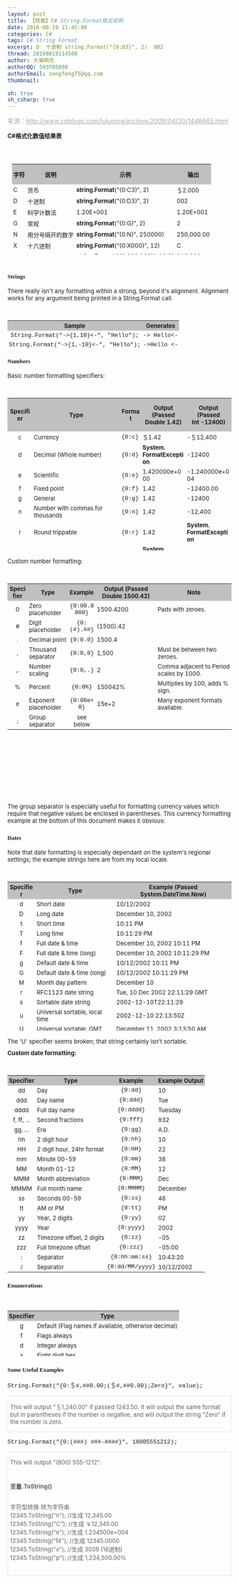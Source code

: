 ```yaml
---
layout: post
title: 【转载】C# String.Format格式说明
date: 2016-08-19 11:45:00
categories: C#
tags: C# String Format 
excerpt: D	十进制	string.Format("{0:D3}", 2)	002
thread: 20160819114500
author: 大海明月
authorQQ: 593705098
authorEmail: zengfeng75@qq.com
thumbnail:

sh: true
sh_csharp: true
---
```


<p style="color:#AAA;">来源：<a href="http://www.cnblogs.com/luluping/archive/2009/04/30/1446665.html" target="_blank" style="color:#AAA;">http://www.cnblogs.com/luluping/archive/2009/04/30/1446665.html</a></p>

<div id="cnblogs_post_body" style="margin-bottom: 20px; word-break: break-word;">
    <h2 style="margin-top: 10px; font-size: 21px;">
        <font size="2">C#格式化数值结果表</font>
    </h2>
    <div class="postbody" style="padding: 20px 10px 4px; margin: 10px 0px; line-height: 1.5;">
        <table cellspacing="0" cellpadding="3" width="474" height="203">
            <tbody>
                <tr bgcolor="#c0c0c0" class="firstRow">
                    <td style="font-size: 12pt; border-color: silver; border-collapse: collapse; padding: 3px;">
                        <p align="center" style="margin: 10px auto;">
                            <strong><font size="2">字符</font></strong>
                        </p>
                    </td>
                    <td style="font-size: 12pt; border-color: silver; border-collapse: collapse; padding: 3px;">
                        <p align="center" style="margin: 10px auto;">
                            <strong><font size="2">说明</font></strong>
                        </p>
                    </td>
                    <td style="font-size: 12pt; border-color: silver; border-collapse: collapse; padding: 3px;">
                        <p align="center" style="margin: 10px auto;">
                            <strong><font size="2">示例</font></strong>
                        </p>
                    </td>
                    <td style="font-size: 12pt; border-color: silver; border-collapse: collapse; padding: 3px;">
                        <p align="center" style="margin: 10px auto;">
                            <strong><font size="2">输出</font></strong>
                        </p>
                    </td>
                </tr>
                <tr>
                    <td style="font-size: 12px; border-color: silver; border-collapse: collapse; padding: 3px;">
                        <font size="2">C</font>
                    </td>
                    <td style="font-size: 12px; border-color: silver; border-collapse: collapse; padding: 3px;">
                        <font size="2">货币</font>
                    </td>
                    <td style="font-size: 12px; border-color: silver; border-collapse: collapse; padding: 3px;">
                        <font size="2"><strong style="background-color: rgb(160, 255, 255);"><font style="background-color: rgb(255, 255, 255);">string.Format</font></strong>(&quot;{0:C3}&quot;, 2)</font>
                    </td>
                    <td style="font-size: 12px; border-color: silver; border-collapse: collapse; padding: 3px;">
                        <font size="2">＄2.000</font>
                    </td>
                </tr>
                <tr>
                    <td style="font-size: 12px; border-color: silver; border-collapse: collapse; padding: 3px;">
                        <font size="2">D</font>
                    </td>
                    <td style="font-size: 12px; border-color: silver; border-collapse: collapse; padding: 3px;">
                        <font size="2">十进制</font>
                    </td>
                    <td style="font-size: 12px; border-color: silver; border-collapse: collapse; padding: 3px;">
                        <font size="2"><strong style="background-color: rgb(160, 255, 255);"><font style="background-color: rgb(255, 255, 255);">string.Format</font></strong>(&quot;{0:D3}&quot;, 2)</font>
                    </td>
                    <td style="font-size: 12px; border-color: silver; border-collapse: collapse; padding: 3px;">
                        <font size="2">002</font>
                    </td>
                </tr>
                <tr>
                    <td style="font-size: 12px; border-color: silver; border-collapse: collapse; padding: 3px;">
                        <font size="2">E</font>
                    </td>
                    <td style="font-size: 12px; border-color: silver; border-collapse: collapse; padding: 3px;">
                        <font size="2">科学计数法</font>
                    </td>
                    <td style="font-size: 12px; border-color: silver; border-collapse: collapse; padding: 3px;">
                        <font size="2">1.20E+001</font>
                    </td>
                    <td style="font-size: 12px; border-color: silver; border-collapse: collapse; padding: 3px;">
                        <font size="2">1.20E+001</font>
                    </td>
                </tr>
                <tr>
                    <td style="font-size: 12px; border-color: silver; border-collapse: collapse; padding: 3px;">
                        <font size="2">G</font>
                    </td>
                    <td style="font-size: 12px; border-color: silver; border-collapse: collapse; padding: 3px;">
                        <font size="2">常规</font>
                    </td>
                    <td style="font-size: 12px; border-color: silver; border-collapse: collapse; padding: 3px;">
                        <font size="2"><strong style="background-color: rgb(160, 255, 255);"><font style="background-color: rgb(255, 255, 255);">string.Format</font></strong>(&quot;{0:G}&quot;, 2)</font>
                    </td>
                    <td style="font-size: 12px; border-color: silver; border-collapse: collapse; padding: 3px;">
                        <font size="2">2</font>
                    </td>
                </tr>
                <tr>
                    <td style="font-size: 12px; border-color: silver; border-collapse: collapse; padding: 3px;">
                        <font size="2">N</font>
                    </td>
                    <td style="font-size: 12px; border-color: silver; border-collapse: collapse; padding: 3px;">
                        <font size="2">用分号隔开的数字</font>
                    </td>
                    <td style="font-size: 12px; border-color: silver; border-collapse: collapse; padding: 3px;">
                        <font size="2"><strong style="background-color: rgb(160, 255, 255);"><font style="background-color: rgb(255, 255, 255);">string.Format</font></strong>(&quot;{0:N}&quot;, 250000)</font>
                    </td>
                    <td style="font-size: 12px; border-color: silver; border-collapse: collapse; padding: 3px;">
                        <font size="2">250,000.00</font>
                    </td>
                </tr>
                <tr>
                    <td style="font-size: 12px; border-color: silver; border-collapse: collapse; padding: 3px;">
                        <font size="2">X</font>
                    </td>
                    <td style="font-size: 12px; border-color: silver; border-collapse: collapse; padding: 3px;">
                        <font size="2">十六进制</font>
                    </td>
                    <td style="font-size: 12px; border-color: silver; border-collapse: collapse; padding: 3px;">
                        <font size="2"><strong style="background-color: rgb(160, 255, 255);"><font style="background-color: rgb(255, 255, 255);">string.Format</font></strong>(&quot;{0:X000}&quot;, 12)</font>
                    </td>
                    <td style="font-size: 12px; border-color: silver; border-collapse: collapse; padding: 3px;">
                        <font size="2">C</font>
                    </td>
                </tr>
                <tr>
                    <td style="font-size: 12px; border-color: silver; border-collapse: collapse; padding: 3px;"></td>
                    <td style="font-size: 12px; border-color: silver; border-collapse: collapse; padding: 3px;"></td>
                    <td style="font-size: 12px; border-color: silver; border-collapse: collapse; padding: 3px;">
                        <font size="2"><strong style="background-color: rgb(160, 255, 255);"><font style="background-color: rgb(255, 255, 255);">string.Format</font></strong>(&quot;{0:000.000}&quot;, 12.2)</font>
                    </td>
                    <td style="font-size: 12px; border-color: silver; border-collapse: collapse; padding: 3px;">
                        <font size="2">012.200</font>
                    </td>
                </tr>
            </tbody>
        </table>
    </div>
    <h3 style="font-size: 16px;">
        <font face="Verdana" size="2">Strings</font>
    </h3>
    <p style="margin: 10px auto;">
        <font size="2">There really isn&#39;t any formatting within a strong, beyond it&#39;s alignment. Alignment works for any argument being printed in a String.Format call.</font>
    </p>
    <p style="margin: 10px auto;">
        <font size="2">&nbsp;</font>
    </p>
    <table width="520" height="62">
        <tbody>
            <tr class="firstRow">
                <td align="center" bgcolor="#c0c0c0" style="font-size: 12px; border-color: silver; border-collapse: collapse; padding: 3px;">
                    <strong><font size="2">Sample</font></strong>
                </td>
                <td align="center" bgcolor="#c0c0c0" style="font-size: 12px; border-color: silver; border-collapse: collapse; padding: 3px;">
                    <strong><font size="2">Generates</font></strong>
                </td>
            </tr>
            <tr>
                <td align="center" style="font-size: 12px; border-color: silver; border-collapse: collapse; padding: 3px;">
                    <font face="Courier New" size="2">String.Format(&quot;-&gt;{1,10}&lt;-&quot;, &quot;Hello&quot;);</font>
                </td>
                <td style="font-size: 12px; border-color: silver; border-collapse: collapse; padding: 3px;">
                    <font face="Courier New" size="2">-&gt; Hello&lt;-</font>
                </td>
            </tr>
            <tr>
                <td align="center" style="font-size: 12px; border-color: silver; border-collapse: collapse; padding: 3px;">
                    <font face="Courier New" size="2">String.Format(&quot;-&gt;{1,-10}&lt;-&quot;, &quot;Hello&quot;);</font>
                </td>
                <td style="font-size: 12px; border-color: silver; border-collapse: collapse; padding: 3px;">
                    <font face="Courier New" size="2">-&gt;Hello &lt;-</font>
                </td>
            </tr>
        </tbody>
    </table>
    <h3 style="font-size: 16px;">
        <font face="Verdana" size="2">Numbers</font>
    </h3>
    <p style="margin: 10px auto;">
        <font size="2">Basic number formatting specifiers:</font>
    </p>
    <p style="margin: 10px auto;">
        <font size="2">&nbsp;</font>
    </p>
    <table width="631" height="342">
        <tbody>
            <tr class="firstRow">
                <td align="center" bgcolor="#c0c0c0" style="font-size: 12px; border-color: silver; border-collapse: collapse; padding: 3px;">
                    <strong><font size="2">Specifier</font></strong>
                </td>
                <td align="center" bgcolor="#c0c0c0" style="font-size: 12px; border-color: silver; border-collapse: collapse; padding: 3px;">
                    <strong><font size="2">Type</font></strong>
                </td>
                <td align="center" bgcolor="#c0c0c0" style="font-size: 12px; border-color: silver; border-collapse: collapse; padding: 3px;">
                    <strong><font size="2">Format</font></strong>
                </td>
                <td align="center" bgcolor="#c0c0c0" style="font-size: 12px; border-color: silver; border-collapse: collapse; padding: 3px;">
                    <p style="margin: 10px auto;">
                        <strong><font size="2">Output<br/></font></strong><strong><font size="2">(Passed<br/>Double 1.42)</font></strong>
                    </p>
                </td>
                <td align="center" bgcolor="#c0c0c0" style="font-size: 12px; border-color: silver; border-collapse: collapse; padding: 3px;">
                    <p style="margin: 10px auto;">
                        <strong><font size="2">Output<br/></font></strong><strong><font size="2">(Passed<br/>Int -12400)</font></strong>
                    </p>
                </td>
            </tr>
            <tr>
                <td align="center" style="font-size: 12px; border-color: silver; border-collapse: collapse; padding: 3px;">
                    <font size="2">c</font>
                </td>
                <td style="font-size: 12px; border-color: silver; border-collapse: collapse; padding: 3px;">
                    <font size="2">Currency</font>
                </td>
                <td style="font-size: 12px; border-color: silver; border-collapse: collapse; padding: 3px;">
                    <font face="Courier New" size="2">{0:c}</font>
                </td>
                <td style="font-size: 12px; border-color: silver; border-collapse: collapse; padding: 3px;">
                    <font size="2">＄1.42</font>
                </td>
                <td style="font-size: 12px; border-color: silver; border-collapse: collapse; padding: 3px;">
                    <font size="2">-＄12,400</font>
                </td>
            </tr>
            <tr>
                <td align="center" style="font-size: 12px; border-color: silver; border-collapse: collapse; padding: 3px;">
                    <font size="2">d</font>
                </td>
                <td style="font-size: 12px; border-color: silver; border-collapse: collapse; padding: 3px;">
                    <font size="2">Decimal (Whole number)</font>
                </td>
                <td style="font-size: 12px; border-color: silver; border-collapse: collapse; padding: 3px;">
                    <font face="Courier New" size="2">{0:d}</font>
                </td>
                <td style="font-size: 12px; border-color: silver; border-collapse: collapse; padding: 3px;">
                    <strong><font size="2">System.<br/>FormatException</font></strong>
                </td>
                <td style="font-size: 12px; border-color: silver; border-collapse: collapse; padding: 3px;">
                    <font size="2">-12400</font>
                </td>
            </tr>
            <tr>
                <td align="center" style="font-size: 12px; border-color: silver; border-collapse: collapse; padding: 3px;">
                    <font size="2">e</font>
                </td>
                <td style="font-size: 12px; border-color: silver; border-collapse: collapse; padding: 3px;">
                    <font size="2">Scientific</font>
                </td>
                <td style="font-size: 12px; border-color: silver; border-collapse: collapse; padding: 3px;">
                    <font face="Courier New" size="2">{0:e}</font>
                </td>
                <td style="font-size: 12px; border-color: silver; border-collapse: collapse; padding: 3px;">
                    <font size="2">1.420000e+000</font>
                </td>
                <td style="font-size: 12px; border-color: silver; border-collapse: collapse; padding: 3px;">
                    <font size="2">-1.240000e+004</font>
                </td>
            </tr>
            <tr>
                <td align="center" style="font-size: 12px; border-color: silver; border-collapse: collapse; padding: 3px;">
                    <font size="2">f</font>
                </td>
                <td style="font-size: 12px; border-color: silver; border-collapse: collapse; padding: 3px;">
                    <font size="2">Fixed point</font>
                </td>
                <td style="font-size: 12px; border-color: silver; border-collapse: collapse; padding: 3px;">
                    <font face="Courier New" size="2">{0:f}</font>
                </td>
                <td style="font-size: 12px; border-color: silver; border-collapse: collapse; padding: 3px;">
                    <font size="2">1.42</font>
                </td>
                <td style="font-size: 12px; border-color: silver; border-collapse: collapse; padding: 3px;">
                    <font size="2">-12400.00</font>
                </td>
            </tr>
            <tr>
                <td align="center" style="font-size: 12px; border-color: silver; border-collapse: collapse; padding: 3px;">
                    <font size="2">g</font>
                </td>
                <td style="font-size: 12px; border-color: silver; border-collapse: collapse; padding: 3px;">
                    <font size="2">General</font>
                </td>
                <td style="font-size: 12px; border-color: silver; border-collapse: collapse; padding: 3px;">
                    <font face="Courier New" size="2">{0:g}</font>
                </td>
                <td style="font-size: 12px; border-color: silver; border-collapse: collapse; padding: 3px;">
                    <font size="2">1.42</font>
                </td>
                <td style="font-size: 12px; border-color: silver; border-collapse: collapse; padding: 3px;">
                    <font size="2">-12400</font>
                </td>
            </tr>
            <tr>
                <td align="center" style="font-size: 12px; border-color: silver; border-collapse: collapse; padding: 3px;">
                    <font size="2">n</font>
                </td>
                <td style="font-size: 12px; border-color: silver; border-collapse: collapse; padding: 3px;">
                    <font size="2">Number with commas for thousands</font>
                </td>
                <td style="font-size: 12px; border-color: silver; border-collapse: collapse; padding: 3px;">
                    <font face="Courier New" size="2">{0:n}</font>
                </td>
                <td style="font-size: 12px; border-color: silver; border-collapse: collapse; padding: 3px;">
                    <font size="2">1.42</font>
                </td>
                <td style="font-size: 12px; border-color: silver; border-collapse: collapse; padding: 3px;">
                    <font size="2">-12,400</font>
                </td>
            </tr>
            <tr>
                <td align="center" style="font-size: 12px; border-color: silver; border-collapse: collapse; padding: 3px;">
                    <font size="2">r</font>
                </td>
                <td style="font-size: 12px; border-color: silver; border-collapse: collapse; padding: 3px;">
                    <font size="2">Round trippable</font>
                </td>
                <td style="font-size: 12px; border-color: silver; border-collapse: collapse; padding: 3px;">
                    <font face="Courier New" size="2">{0:r}</font>
                </td>
                <td style="font-size: 12px; border-color: silver; border-collapse: collapse; padding: 3px;">
                    <font size="2">1.42</font>
                </td>
                <td style="font-size: 12px; border-color: silver; border-collapse: collapse; padding: 3px;">
                    <strong><font size="2">System.<br/>FormatException</font></strong>
                </td>
            </tr>
            <tr>
                <td align="center" style="font-size: 12px; border-color: silver; border-collapse: collapse; padding: 3px;">
                    <font size="2">x</font>
                </td>
                <td style="font-size: 12px; border-color: silver; border-collapse: collapse; padding: 3px;">
                    <font size="2">Hexadecimal</font>
                </td>
                <td style="font-size: 12px; border-color: silver; border-collapse: collapse; padding: 3px;">
                    <font face="Courier New" size="2">{0:x4}</font>
                </td>
                <td style="font-size: 12px; border-color: silver; border-collapse: collapse; padding: 3px;">
                    <strong><font size="2">System.<br/>FormatException</font></strong>
                </td>
                <td style="font-size: 12px; border-color: silver; border-collapse: collapse; padding: 3px;">
                    <font size="2">cf90</font>
                </td>
            </tr>
        </tbody>
    </table>
    <p style="margin: 10px auto;">
        <font size="2">Custom number formatting:</font>
    </p>
    <p style="margin: 10px auto;">
        <font size="2">&nbsp;</font>
    </p>
    <table width="681" height="476">
        <tbody>
            <tr class="firstRow">
                <td align="center" bgcolor="#c0c0c0" style="font-size: 12px; border-color: silver; border-collapse: collapse; padding: 3px;">
                    <strong><font size="2">Specifier</font></strong>
                </td>
                <td align="center" bgcolor="#c0c0c0" style="font-size: 12px; border-color: silver; border-collapse: collapse; padding: 3px;">
                    <strong><font size="2">Type</font></strong>
                </td>
                <td align="center" bgcolor="#c0c0c0" style="font-size: 12px; border-color: silver; border-collapse: collapse; padding: 3px;">
                    <strong><font size="2">Example</font></strong>
                </td>
                <td align="center" bgcolor="#c0c0c0" style="font-size: 12px; border-color: silver; border-collapse: collapse; padding: 3px;">
                    <strong><font size="2">Output (Passed Double 1500.42)</font></strong>
                </td>
                <td align="center" bgcolor="#c0c0c0" style="font-size: 12px; border-color: silver; border-collapse: collapse; padding: 3px;">
                    <strong><font size="2">Note</font></strong>
                </td>
            </tr>
            <tr>
                <td align="center" style="font-size: 12px; border-color: silver; border-collapse: collapse; padding: 3px;">
                    <font size="2">0</font>
                </td>
                <td style="font-size: 12px; border-color: silver; border-collapse: collapse; padding: 3px;">
                    <font size="2">Zero placeholder</font>
                </td>
                <td align="center" style="font-size: 12px; border-color: silver; border-collapse: collapse; padding: 3px;">
                    <font face="Courier New" size="2">{0:00.0000}</font>
                </td>
                <td style="font-size: 12px; border-color: silver; border-collapse: collapse; padding: 3px;">
                    <font size="2">1500.4200</font>
                </td>
                <td style="font-size: 12px; border-color: silver; border-collapse: collapse; padding: 3px;">
                    <font size="2">Pads with zeroes.</font>
                </td>
            </tr>
            <tr>
                <td align="center" style="font-size: 12px; border-color: silver; border-collapse: collapse; padding: 3px;">
                    <font size="2">#</font>
                </td>
                <td style="font-size: 12px; border-color: silver; border-collapse: collapse; padding: 3px;">
                    <font size="2">Digit placeholder</font>
                </td>
                <td align="center" style="font-size: 12px; border-color: silver; border-collapse: collapse; padding: 3px;">
                    <font face="Courier New" size="2">{0:(#).##}</font>
                </td>
                <td style="font-size: 12px; border-color: silver; border-collapse: collapse; padding: 3px;">
                    <font size="2">(1500).42</font>
                </td>
                <td style="font-size: 12px; border-color: silver; border-collapse: collapse; padding: 3px;"></td>
            </tr>
            <tr>
                <td align="center" style="font-size: 12px; border-color: silver; border-collapse: collapse; padding: 3px;">
                    <font size="2">.</font>
                </td>
                <td style="font-size: 12px; border-color: silver; border-collapse: collapse; padding: 3px;">
                    <font size="2">Decimal point</font>
                </td>
                <td align="center" style="font-size: 12px; border-color: silver; border-collapse: collapse; padding: 3px;">
                    <font face="Courier New" size="2">{0:0.0}</font>
                </td>
                <td style="font-size: 12px; border-color: silver; border-collapse: collapse; padding: 3px;">
                    <font size="2">1500.4</font>
                </td>
                <td style="font-size: 12px; border-color: silver; border-collapse: collapse; padding: 3px;"></td>
            </tr>
            <tr>
                <td align="center" style="font-size: 12px; border-color: silver; border-collapse: collapse; padding: 3px;">
                    <font size="2">,</font>
                </td>
                <td style="font-size: 12px; border-color: silver; border-collapse: collapse; padding: 3px;">
                    <font size="2">Thousand separator</font>
                </td>
                <td align="center" style="font-size: 12px; border-color: silver; border-collapse: collapse; padding: 3px;">
                    <font face="Courier New" size="2">{0:0,0}</font>
                </td>
                <td style="font-size: 12px; border-color: silver; border-collapse: collapse; padding: 3px;">
                    <font size="2">1,500</font>
                </td>
                <td style="font-size: 12px; border-color: silver; border-collapse: collapse; padding: 3px;">
                    <font size="2">Must be between two zeroes.</font>
                </td>
            </tr>
            <tr>
                <td align="center" style="font-size: 12px; border-color: silver; border-collapse: collapse; padding: 3px;">
                    <font size="2">,.</font>
                </td>
                <td style="font-size: 12px; border-color: silver; border-collapse: collapse; padding: 3px;">
                    <font size="2">Number scaling</font>
                </td>
                <td align="center" style="font-size: 12px; border-color: silver; border-collapse: collapse; padding: 3px;">
                    <font size="2"><font face="Courier New">{0:0,.}</font></font>
                </td>
                <td style="font-size: 12px; border-color: silver; border-collapse: collapse; padding: 3px;">
                    <font size="2">2</font>
                </td>
                <td style="font-size: 12px; border-color: silver; border-collapse: collapse; padding: 3px;">
                    <font size="2">Comma adjacent to Period scales by 1000.</font>
                </td>
            </tr>
            <tr>
                <td align="center" style="font-size: 12px; border-color: silver; border-collapse: collapse; padding: 3px;">
                    <font size="2">%</font>
                </td>
                <td style="font-size: 12px; border-color: silver; border-collapse: collapse; padding: 3px;">
                    <font size="2">Percent</font>
                </td>
                <td align="center" style="font-size: 12px; border-color: silver; border-collapse: collapse; padding: 3px;">
                    <font face="Courier New" size="2">{0:0%}</font>
                </td>
                <td style="font-size: 12px; border-color: silver; border-collapse: collapse; padding: 3px;">
                    <font size="2">150042%</font>
                </td>
                <td style="font-size: 12px; border-color: silver; border-collapse: collapse; padding: 3px;">
                    <font size="2">Multiplies by 100, adds % sign.</font>
                </td>
            </tr>
            <tr>
                <td align="center" style="font-size: 12px; border-color: silver; border-collapse: collapse; padding: 3px;">
                    <font size="2">e</font>
                </td>
                <td style="font-size: 12px; border-color: silver; border-collapse: collapse; padding: 3px;">
                    <font size="2">Exponent placeholder</font>
                </td>
                <td align="center" style="font-size: 12px; border-color: silver; border-collapse: collapse; padding: 3px;">
                    <font face="Courier New" size="2">{0:00e+0}</font>
                </td>
                <td style="font-size: 12px; border-color: silver; border-collapse: collapse; padding: 3px;">
                    <font size="2">15e+2</font>
                </td>
                <td style="font-size: 12px; border-color: silver; border-collapse: collapse; padding: 3px;">
                    <font size="2">Many exponent formats available.</font>
                </td>
            </tr>
            <tr>
                <td align="center" style="font-size: 12px; border-color: silver; border-collapse: collapse; padding: 3px;">
                    <font size="2">;</font>
                </td>
                <td style="font-size: 12px; border-color: silver; border-collapse: collapse; padding: 3px;">
                    <font size="2">Group separator</font>
                </td>
                <td align="center" style="font-size: 12px; border-color: silver; border-collapse: collapse; padding: 3px;">
                    <font size="2">see below</font>
                </td>
                <td style="font-size: 12px; border-color: silver; border-collapse: collapse; padding: 3px;"></td>
                <td style="font-size: 12px; border-color: silver; border-collapse: collapse; padding: 3px;"></td>
            </tr>
        </tbody>
    </table>
    <p style="margin: 10px auto;">
        <font size="2">The group separator is especially useful for formatting currency values which require that negative values be enclosed in parentheses. This currency formatting example at the bottom of this document makes it obvious:</font>
    </p>
    <h3 style="font-size: 16px;">
        <font face="Verdana" size="2">Dates</font>
    </h3>
    <p style="margin: 10px auto;">
        <font size="2">Note that date formatting is especially dependant on the system&#39;s regional settings; the example strings here are from my local locale.</font>
    </p>
    <p style="margin: 10px auto;">
        <font size="2">&nbsp;</font>
    </p>
    <table width="675" height="334">
        <tbody>
            <tr class="firstRow">
                <td align="center" bgcolor="#c0c0c0" style="font-size: 12px; border-color: silver; border-collapse: collapse; padding: 3px;">
                    <strong><font size="2">Specifier</font></strong>
                </td>
                <td align="center" bgcolor="#c0c0c0" style="font-size: 12px; border-color: silver; border-collapse: collapse; padding: 3px;">
                    <strong><font size="2">Type</font></strong>
                </td>
                <td align="center" bgcolor="#c0c0c0" style="font-size: 12px; border-color: silver; border-collapse: collapse; padding: 3px;">
                    <strong><font size="2">Example (Passed System.DateTime.Now)</font></strong>
                </td>
            </tr>
            <tr>
                <td align="center" style="font-size: 12px; border-color: silver; border-collapse: collapse; padding: 3px;">
                    <font size="2">d</font>
                </td>
                <td style="font-size: 12px; border-color: silver; border-collapse: collapse; padding: 3px;">
                    <font size="2">Short date</font>
                </td>
                <td style="font-size: 12px; border-color: silver; border-collapse: collapse; padding: 3px;">
                    <font size="2">10/12/2002</font>
                </td>
            </tr>
            <tr>
                <td align="center" style="font-size: 12px; border-color: silver; border-collapse: collapse; padding: 3px;">
                    <font size="2">D</font>
                </td>
                <td style="font-size: 12px; border-color: silver; border-collapse: collapse; padding: 3px;">
                    <font size="2">Long date</font>
                </td>
                <td style="font-size: 12px; border-color: silver; border-collapse: collapse; padding: 3px;">
                    <font size="2">December 10, 2002</font>
                </td>
            </tr>
            <tr>
                <td align="center" style="font-size: 12px; border-color: silver; border-collapse: collapse; padding: 3px;">
                    <font size="2">t</font>
                </td>
                <td style="font-size: 12px; border-color: silver; border-collapse: collapse; padding: 3px;">
                    <font size="2">Short time</font>
                </td>
                <td style="font-size: 12px; border-color: silver; border-collapse: collapse; padding: 3px;">
                    <font size="2">10:11 PM</font>
                </td>
            </tr>
            <tr>
                <td align="center" style="font-size: 12px; border-color: silver; border-collapse: collapse; padding: 3px;">
                    <font size="2">T</font>
                </td>
                <td style="font-size: 12px; border-color: silver; border-collapse: collapse; padding: 3px;">
                    <font size="2">Long time</font>
                </td>
                <td style="font-size: 12px; border-color: silver; border-collapse: collapse; padding: 3px;">
                    <font size="2">10:11:29 PM</font>
                </td>
            </tr>
            <tr>
                <td align="center" style="font-size: 12px; border-color: silver; border-collapse: collapse; padding: 3px;">
                    <font size="2">f</font>
                </td>
                <td style="font-size: 12px; border-color: silver; border-collapse: collapse; padding: 3px;">
                    <font size="2">Full date &amp; time</font>
                </td>
                <td style="font-size: 12px; border-color: silver; border-collapse: collapse; padding: 3px;">
                    <font size="2">December 10, 2002 10:11 PM</font>
                </td>
            </tr>
            <tr>
                <td align="center" style="font-size: 12px; border-color: silver; border-collapse: collapse; padding: 3px;">
                    <font size="2">F</font>
                </td>
                <td style="font-size: 12px; border-color: silver; border-collapse: collapse; padding: 3px;">
                    <font size="2">Full date &amp; time (long)</font>
                </td>
                <td style="font-size: 12px; border-color: silver; border-collapse: collapse; padding: 3px;">
                    <font size="2">December 10, 2002 10:11:29 PM</font>
                </td>
            </tr>
            <tr>
                <td align="center" style="font-size: 12px; border-color: silver; border-collapse: collapse; padding: 3px;">
                    <font size="2">g</font>
                </td>
                <td style="font-size: 12px; border-color: silver; border-collapse: collapse; padding: 3px;">
                    <font size="2">Default date &amp; time</font>
                </td>
                <td style="font-size: 12px; border-color: silver; border-collapse: collapse; padding: 3px;">
                    <font size="2">10/12/2002 10:11 PM</font>
                </td>
            </tr>
            <tr>
                <td align="center" style="font-size: 12px; border-color: silver; border-collapse: collapse; padding: 3px;">
                    <font size="2">G</font>
                </td>
                <td style="font-size: 12px; border-color: silver; border-collapse: collapse; padding: 3px;">
                    <font size="2">Default date &amp; time (long)</font>
                </td>
                <td style="font-size: 12px; border-color: silver; border-collapse: collapse; padding: 3px;">
                    <font size="2">10/12/2002 10:11:29 PM</font>
                </td>
            </tr>
            <tr>
                <td align="center" style="font-size: 12px; border-color: silver; border-collapse: collapse; padding: 3px;">
                    <font size="2">M</font>
                </td>
                <td style="font-size: 12px; border-color: silver; border-collapse: collapse; padding: 3px;">
                    <font size="2">Month day pattern</font>
                </td>
                <td style="font-size: 12px; border-color: silver; border-collapse: collapse; padding: 3px;">
                    <font size="2">December 10</font>
                </td>
            </tr>
            <tr>
                <td align="center" style="font-size: 12px; border-color: silver; border-collapse: collapse; padding: 3px;">
                    <font size="2">r</font>
                </td>
                <td style="font-size: 12px; border-color: silver; border-collapse: collapse; padding: 3px;">
                    <font size="2">RFC1123 date string</font>
                </td>
                <td style="font-size: 12px; border-color: silver; border-collapse: collapse; padding: 3px;">
                    <font size="2">Tue, 10 Dec 2002 22:11:29 GMT</font>
                </td>
            </tr>
            <tr>
                <td align="center" style="font-size: 12px; border-color: silver; border-collapse: collapse; padding: 3px;">
                    <font size="2">s</font>
                </td>
                <td style="font-size: 12px; border-color: silver; border-collapse: collapse; padding: 3px;">
                    <font size="2">Sortable date string</font>
                </td>
                <td style="font-size: 12px; border-color: silver; border-collapse: collapse; padding: 3px;">
                    <font size="2">2002-12-10T22:11:29</font>
                </td>
            </tr>
            <tr>
                <td align="center" style="font-size: 12px; border-color: silver; border-collapse: collapse; padding: 3px;">
                    <font size="2">u</font>
                </td>
                <td style="font-size: 12px; border-color: silver; border-collapse: collapse; padding: 3px;">
                    <font size="2">Universal sortable, local time</font>
                </td>
                <td style="font-size: 12px; border-color: silver; border-collapse: collapse; padding: 3px;">
                    <font size="2">2002-12-10 22:13:50Z</font>
                </td>
            </tr>
            <tr>
                <td align="center" style="font-size: 12px; border-color: silver; border-collapse: collapse; padding: 3px;">
                    <font size="2">U</font>
                </td>
                <td style="font-size: 12px; border-color: silver; border-collapse: collapse; padding: 3px;">
                    <font size="2">Universal sortable, GMT</font>
                </td>
                <td style="font-size: 12px; border-color: silver; border-collapse: collapse; padding: 3px;">
                    <font size="2">December 11, 2002 3:13:50 AM</font>
                </td>
            </tr>
            <tr>
                <td align="center" style="font-size: 12px; border-color: silver; border-collapse: collapse; padding: 3px;">
                    <font size="2">Y</font>
                </td>
                <td style="font-size: 12px; border-color: silver; border-collapse: collapse; padding: 3px;">
                    <font size="2">Year month pattern</font>
                </td>
                <td style="font-size: 12px; border-color: silver; border-collapse: collapse; padding: 3px;">
                    <font size="2">December, 2002</font>
                </td>
            </tr>
        </tbody>
    </table>
    <p style="margin: 10px auto;">
        <font size="2">The &#39;U&#39; specifier seems broken; that string certainly isn&#39;t sortable.</font>
    </p>
    <p style="margin: 10px auto;">
        <strong><font size="2">Custom date formatting:</font></strong>
    </p>
    <p style="margin: 10px auto;">
        <font size="2">&nbsp;</font>
    </p>
    <table width="721" height="442" style="width: 670px;">
        <tbody>
            <tr class="firstRow">
                <td align="center" bgcolor="#c0c0c0" style="font-size: 12px; border-color: silver; border-collapse: collapse; padding: 3px;">
                    <strong><font size="2">Specifier</font></strong>
                </td>
                <td align="center" bgcolor="#c0c0c0" style="font-size: 12px; border-color: silver; border-collapse: collapse; padding: 3px;">
                    <strong><font size="2">Type</font></strong>
                </td>
                <td align="center" bgcolor="#c0c0c0" style="font-size: 12px; border-color: silver; border-collapse: collapse; padding: 3px;">
                    <strong><font size="2">Example</font></strong>
                </td>
                <td align="center" bgcolor="#c0c0c0" style="font-size: 12px; border-color: silver; border-collapse: collapse; padding: 3px;">
                    <strong><font size="2">Example Output</font></strong>
                </td>
            </tr>
            <tr>
                <td align="center" style="font-size: 12px; border-color: silver; border-collapse: collapse; padding: 3px;">
                    <font size="2">dd</font>
                </td>
                <td style="font-size: 12px; border-color: silver; border-collapse: collapse; padding: 3px;">
                    <font size="2">Day</font>
                </td>
                <td align="center" style="font-size: 12px; border-color: silver; border-collapse: collapse; padding: 3px;">
                    <font face="Courier New" size="2">{0:dd}</font>
                </td>
                <td style="font-size: 12px; border-color: silver; border-collapse: collapse; padding: 3px;">
                    <font size="2">10</font>
                </td>
            </tr>
            <tr>
                <td align="center" style="font-size: 12px; border-color: silver; border-collapse: collapse; padding: 3px;">
                    <font size="2">ddd</font>
                </td>
                <td style="font-size: 12px; border-color: silver; border-collapse: collapse; padding: 3px;">
                    <font size="2">Day name</font>
                </td>
                <td align="center" style="font-size: 12px; border-color: silver; border-collapse: collapse; padding: 3px;">
                    <font face="Courier New" size="2">{0:ddd}</font>
                </td>
                <td style="font-size: 12px; border-color: silver; border-collapse: collapse; padding: 3px;">
                    <font size="2">Tue</font>
                </td>
            </tr>
            <tr>
                <td align="center" style="font-size: 12px; border-color: silver; border-collapse: collapse; padding: 3px;">
                    <font size="2">dddd</font>
                </td>
                <td style="font-size: 12px; border-color: silver; border-collapse: collapse; padding: 3px;">
                    <font size="2">Full day name</font>
                </td>
                <td align="center" style="font-size: 12px; border-color: silver; border-collapse: collapse; padding: 3px;">
                    <font face="Courier New" size="2">{0:dddd}</font>
                </td>
                <td style="font-size: 12px; border-color: silver; border-collapse: collapse; padding: 3px;">
                    <font size="2">Tuesday</font>
                </td>
            </tr>
            <tr>
                <td align="center" style="font-size: 12px; border-color: silver; border-collapse: collapse; padding: 3px;">
                    <font size="2">f, ff, ...</font>
                </td>
                <td style="font-size: 12px; border-color: silver; border-collapse: collapse; padding: 3px;">
                    <font size="2">Second fractions</font>
                </td>
                <td align="center" style="font-size: 12px; border-color: silver; border-collapse: collapse; padding: 3px;">
                    <font face="Courier New" size="2">{0:fff}</font>
                </td>
                <td style="font-size: 12px; border-color: silver; border-collapse: collapse; padding: 3px;">
                    <font size="2">932</font>
                </td>
            </tr>
            <tr>
                <td align="center" style="font-size: 12px; border-color: silver; border-collapse: collapse; padding: 3px;">
                    <font size="2">gg, ...</font>
                </td>
                <td style="font-size: 12px; border-color: silver; border-collapse: collapse; padding: 3px;">
                    <font size="2">Era</font>
                </td>
                <td align="center" style="font-size: 12px; border-color: silver; border-collapse: collapse; padding: 3px;">
                    <font face="Courier New" size="2">{0:gg}</font>
                </td>
                <td style="font-size: 12px; border-color: silver; border-collapse: collapse; padding: 3px;">
                    <font size="2">A.D.</font>
                </td>
            </tr>
            <tr>
                <td align="center" style="font-size: 12px; border-color: silver; border-collapse: collapse; padding: 3px;">
                    <font size="2">hh</font>
                </td>
                <td style="font-size: 12px; border-color: silver; border-collapse: collapse; padding: 3px;">
                    <font size="2">2 digit hour</font>
                </td>
                <td align="center" style="font-size: 12px; border-color: silver; border-collapse: collapse; padding: 3px;">
                    <font face="Courier New" size="2">{0:hh}</font>
                </td>
                <td style="font-size: 12px; border-color: silver; border-collapse: collapse; padding: 3px;">
                    <font size="2">10</font>
                </td>
            </tr>
            <tr>
                <td align="center" style="font-size: 12px; border-color: silver; border-collapse: collapse; padding: 3px;">
                    <font size="2">HH</font>
                </td>
                <td style="font-size: 12px; border-color: silver; border-collapse: collapse; padding: 3px;">
                    <font size="2">2 digit hour, 24hr format</font>
                </td>
                <td align="center" style="font-size: 12px; border-color: silver; border-collapse: collapse; padding: 3px;">
                    <font face="Courier New" size="2">{0:HH}</font>
                </td>
                <td style="font-size: 12px; border-color: silver; border-collapse: collapse; padding: 3px;">
                    <font size="2">22</font>
                </td>
            </tr>
            <tr>
                <td align="center" style="font-size: 12px; border-color: silver; border-collapse: collapse; padding: 3px;">
                    <font size="2">mm</font>
                </td>
                <td style="font-size: 12px; border-color: silver; border-collapse: collapse; padding: 3px;">
                    <font size="2">Minute 00-59</font>
                </td>
                <td align="center" style="font-size: 12px; border-color: silver; border-collapse: collapse; padding: 3px;">
                    <font face="Courier New" size="2">{0:mm}</font>
                </td>
                <td style="font-size: 12px; border-color: silver; border-collapse: collapse; padding: 3px;">
                    <font size="2">38</font>
                </td>
            </tr>
            <tr>
                <td align="center" style="font-size: 12px; border-color: silver; border-collapse: collapse; padding: 3px;">
                    <font size="2">MM</font>
                </td>
                <td style="font-size: 12px; border-color: silver; border-collapse: collapse; padding: 3px;">
                    <font size="2">Month 01-12</font>
                </td>
                <td align="center" style="font-size: 12px; border-color: silver; border-collapse: collapse; padding: 3px;">
                    <font face="Courier New" size="2">{0:MM}</font>
                </td>
                <td style="font-size: 12px; border-color: silver; border-collapse: collapse; padding: 3px;">
                    <font size="2">12</font>
                </td>
            </tr>
            <tr>
                <td align="center" style="font-size: 12px; border-color: silver; border-collapse: collapse; padding: 3px;">
                    <font size="2">MMM</font>
                </td>
                <td style="font-size: 12px; border-color: silver; border-collapse: collapse; padding: 3px;">
                    <font size="2">Month abbreviation</font>
                </td>
                <td align="center" style="font-size: 12px; border-color: silver; border-collapse: collapse; padding: 3px;">
                    <font face="Courier New" size="2">{0:MMM}</font>
                </td>
                <td style="font-size: 12px; border-color: silver; border-collapse: collapse; padding: 3px;">
                    <font size="2">Dec</font>
                </td>
            </tr>
            <tr>
                <td align="center" style="font-size: 12px; border-color: silver; border-collapse: collapse; padding: 3px;">
                    <font size="2">MMMM</font>
                </td>
                <td style="font-size: 12px; border-color: silver; border-collapse: collapse; padding: 3px;">
                    <font size="2">Full month name</font>
                </td>
                <td align="center" style="font-size: 12px; border-color: silver; border-collapse: collapse; padding: 3px;">
                    <font face="Courier New" size="2">{0:MMMM}</font>
                </td>
                <td style="font-size: 12px; border-color: silver; border-collapse: collapse; padding: 3px;">
                    <font size="2">December</font>
                </td>
            </tr>
            <tr>
                <td align="center" style="font-size: 12px; border-color: silver; border-collapse: collapse; padding: 3px;">
                    <font size="2">ss</font>
                </td>
                <td style="font-size: 12px; border-color: silver; border-collapse: collapse; padding: 3px;">
                    <font size="2">Seconds 00-59</font>
                </td>
                <td align="center" style="font-size: 12px; border-color: silver; border-collapse: collapse; padding: 3px;">
                    <font face="Courier New" size="2">{0:ss}</font>
                </td>
                <td style="font-size: 12px; border-color: silver; border-collapse: collapse; padding: 3px;">
                    <font size="2">46</font>
                </td>
            </tr>
            <tr>
                <td align="center" style="font-size: 12px; border-color: silver; border-collapse: collapse; padding: 3px;">
                    <font size="2">tt</font>
                </td>
                <td style="font-size: 12px; border-color: silver; border-collapse: collapse; padding: 3px;">
                    <font size="2">AM or PM</font>
                </td>
                <td align="center" style="font-size: 12px; border-color: silver; border-collapse: collapse; padding: 3px;">
                    <font face="Courier New" size="2">{0:tt}</font>
                </td>
                <td style="font-size: 12px; border-color: silver; border-collapse: collapse; padding: 3px;">
                    <font size="2">PM</font>
                </td>
            </tr>
            <tr>
                <td align="center" style="font-size: 12px; border-color: silver; border-collapse: collapse; padding: 3px;">
                    <font size="2">yy</font>
                </td>
                <td style="font-size: 12px; border-color: silver; border-collapse: collapse; padding: 3px;">
                    <font size="2">Year, 2 digits</font>
                </td>
                <td align="center" style="font-size: 12px; border-color: silver; border-collapse: collapse; padding: 3px;">
                    <font face="Courier New" size="2">{0:yy}</font>
                </td>
                <td style="font-size: 12px; border-color: silver; border-collapse: collapse; padding: 3px;">
                    <font size="2">02</font>
                </td>
            </tr>
            <tr>
                <td align="center" style="font-size: 12px; border-color: silver; border-collapse: collapse; padding: 3px;">
                    <font size="2">yyyy</font>
                </td>
                <td style="font-size: 12px; border-color: silver; border-collapse: collapse; padding: 3px;">
                    <font size="2">Year</font>
                </td>
                <td align="center" style="font-size: 12px; border-color: silver; border-collapse: collapse; padding: 3px;">
                    <font face="Courier New" size="2">{0:yyyy}</font>
                </td>
                <td style="font-size: 12px; border-color: silver; border-collapse: collapse; padding: 3px;">
                    <font size="2">2002</font>
                </td>
            </tr>
            <tr>
                <td align="center" style="font-size: 12px; border-color: silver; border-collapse: collapse; padding: 3px;">
                    <font size="2">zz</font>
                </td>
                <td style="font-size: 12px; border-color: silver; border-collapse: collapse; padding: 3px;">
                    <font size="2">Timezone offset, 2 digits</font>
                </td>
                <td align="center" style="font-size: 12px; border-color: silver; border-collapse: collapse; padding: 3px;">
                    <font face="Courier New" size="2">{0:zz}</font>
                </td>
                <td style="font-size: 12px; border-color: silver; border-collapse: collapse; padding: 3px;">
                    <font size="2">-05</font>
                </td>
            </tr>
            <tr>
                <td align="center" style="font-size: 12px; border-color: silver; border-collapse: collapse; padding: 3px;">
                    <font size="2">zzz</font>
                </td>
                <td style="font-size: 12px; border-color: silver; border-collapse: collapse; padding: 3px;">
                    <font size="2">Full timezone offset</font>
                </td>
                <td align="center" style="font-size: 12px; border-color: silver; border-collapse: collapse; padding: 3px;">
                    <font face="Courier New" size="2">{0:zzz}</font>
                </td>
                <td style="font-size: 12px; border-color: silver; border-collapse: collapse; padding: 3px;">
                    <font size="2">-05:00</font>
                </td>
            </tr>
            <tr>
                <td align="center" style="font-size: 12px; border-color: silver; border-collapse: collapse; padding: 3px;">
                    <font size="2">:</font>
                </td>
                <td style="font-size: 12px; border-color: silver; border-collapse: collapse; padding: 3px;">
                    <font size="2">Separator</font>
                </td>
                <td align="center" style="font-size: 12px; border-color: silver; border-collapse: collapse; padding: 3px;">
                    <font face="Courier New" size="2">{0:hh:mm:ss}</font>
                </td>
                <td style="font-size: 12px; border-color: silver; border-collapse: collapse; padding: 3px;">
                    <font size="2">10:43:20</font>
                </td>
            </tr>
            <tr>
                <td align="center" style="font-size: 12px; border-color: silver; border-collapse: collapse; padding: 3px;">
                    <font size="2">/</font>
                </td>
                <td style="font-size: 12px; border-color: silver; border-collapse: collapse; padding: 3px;">
                    <font size="2">Separator</font>
                </td>
                <td align="center" style="font-size: 12px; border-color: silver; border-collapse: collapse; padding: 3px;">
                    <font face="Courier New" size="2">{0:dd/MM/yyyy}</font>
                </td>
                <td style="font-size: 12px; border-color: silver; border-collapse: collapse; padding: 3px;">
                    <font size="2">10/12/2002</font>
                </td>
            </tr>
        </tbody>
    </table>
    <h3 style="font-size: 16px;">
        <font face="Verdana" size="2">Enumerations</font>
    </h3>
    <p style="margin: 10px auto;">
        <font size="2">&nbsp;</font>
    </p>
    <table width="702" height="102" style="width: 670px;">
        <tbody>
            <tr class="firstRow">
                <td align="center" bgcolor="#c0c0c0" style="font-size: 12px; border-color: silver; border-collapse: collapse; padding: 3px;">
                    <strong><font size="2">Specifier</font></strong>
                </td>
                <td align="center" bgcolor="#c0c0c0" style="font-size: 12px; border-color: silver; border-collapse: collapse; padding: 3px;">
                    <strong><font size="2">Type</font></strong>
                </td>
            </tr>
            <tr>
                <td align="center" style="font-size: 12px; border-color: silver; border-collapse: collapse; padding: 3px;">
                    <font size="2">g</font>
                </td>
                <td style="font-size: 12px; border-color: silver; border-collapse: collapse; padding: 3px;">
                    <font size="2">Default (Flag names if available, otherwise decimal)</font>
                </td>
            </tr>
            <tr>
                <td align="center" style="font-size: 12px; border-color: silver; border-collapse: collapse; padding: 3px;">
                    <font size="2">f</font>
                </td>
                <td style="font-size: 12px; border-color: silver; border-collapse: collapse; padding: 3px;">
                    <font size="2">Flags always</font>
                </td>
            </tr>
            <tr>
                <td align="center" style="font-size: 12px; border-color: silver; border-collapse: collapse; padding: 3px;">
                    <font size="2">d</font>
                </td>
                <td style="font-size: 12px; border-color: silver; border-collapse: collapse; padding: 3px;">
                    <font size="2">Integer always</font>
                </td>
            </tr>
            <tr>
                <td align="center" style="font-size: 12px; border-color: silver; border-collapse: collapse; padding: 3px;">
                    <font size="2">x</font>
                </td>
                <td style="font-size: 12px; border-color: silver; border-collapse: collapse; padding: 3px;">
                    <font size="2">Eight digit hex.</font>
                </td>
            </tr>
        </tbody>
    </table>
    <h3 style="font-size: 16px;">
        <font face="Verdana" size="2">Some Useful Examples</font>
    </h3>
    <p style="margin: 10px auto;">
        <font face="Courier New" size="2">String.Format(&quot;{0:＄#,##0.00;(＄#,##0.00);Zero}&quot;, value);</font>
    </p>
    <blockquote dir="ltr" style="border: 2px solid rgb(239, 239, 239); padding: 4px; margin-right: 0px; margin-left: 0px; background-image: none; background-position: initial initial; background-repeat: initial initial;">
        <p style="margin: 10px auto;">
            <font size="2">This will output &quot;＄1,240.00&quot; if passed 1243.50. It will output the same format but in parentheses if the number is negative, and will output the string &quot;Zero&quot; if the number is zero.</font>
        </p>
    </blockquote>
    <p style="margin: 10px auto;">
        <font face="Courier New" size="2">String.Format(&quot;{0:(###) ###-####}&quot;, 18005551212);</font>
    </p>
    <blockquote dir="ltr" style="border: 2px solid rgb(239, 239, 239); padding: 4px; margin-right: 0px; margin-left: 0px; background-image: none; background-position: initial initial; background-repeat: initial initial;">
        <p style="margin: 10px auto;">
            <font size="2">This will output &quot;(800) 555-1212&quot;.</font>
        </p>
        <p style="margin: 10px auto;">
            <font size="2">&nbsp;</font>
        </p>
        <p style="margin: 10px auto;">
            <strong><font size="2">变量.ToString()</font></strong>
        </p>
        <p style="margin: 10px auto;">
            <br/><font size="2">字符型转换 转为字符串<br/>12345.ToString(&quot;n&quot;); //生成 12,345.00<br/>12345.ToString(&quot;C&quot;); //生成 ￥12,345.00<br/>12345.ToString(&quot;e&quot;); //生成 1.234500e+004<br/>12345.ToString(&quot;f4&quot;); //生成 12345.0000<br/>12345.ToString(&quot;x&quot;); //生成 3039 (16进制)<br/>12345.ToString(&quot;p&quot;); //生成 1,234,500.00%</font>
        </p>
        <div>
            <font size="2"><br/></font>
        </div>
    </blockquote>
</div>
<div class="clear" style="clear: both;"></div>
<div id="blog_post_info_block" style="margin-top: 20px;">
    <div id="BlogPostCategory" style="margin-bottom: 10px; font-family: Verdana, &#39;Lucida Grande&#39;, Arial, Helvetica, sans-serif; font-size: 12px; line-height: 18px; orphans: 2; white-space: normal; widows: 2;"></div>
</div>
<p>
    <br/>
</p>